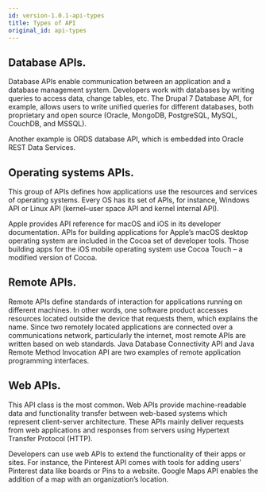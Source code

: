 ```yaml
---
id: version-1.0.1-api-types
title: Types of API
original_id: api-types
---
```


## Database APIs.

Database APIs enable communication between an application and a database management system. Developers work with databases by writing queries to access data, change tables, etc. The Drupal 7 Database API, for example, allows users to write unified queries for different databases, both proprietary and open source (Oracle, MongoDB, PostgreSQL, MySQL, CouchDB, and MSSQL).

Another example is ORDS database API, which is embedded into Oracle REST Data Services.

## Operating systems APIs.

This group of APIs defines how applications use the resources and services of operating systems. Every OS has its set of APIs, for instance, Windows API or Linux API (kernel–user space API and kernel internal API).

Apple provides API reference for macOS and iOS in its developer documentation. APIs for building applications for Apple’s macOS desktop operating system are included in the Cocoa set of developer tools. Those building apps for the iOS mobile operating system use Cocoa Touch – a modified version of Cocoa.

## Remote APIs.

Remote APIs define standards of interaction for applications running on different machines. In other words, one software product accesses resources located outside the device that requests them, which explains the name. Since two remotely located applications are connected over a communications network, particularly the internet, most remote APIs are written based on web standards. Java Database Connectivity API and Java Remote Method Invocation API are two examples of remote application programming interfaces.

## Web APIs. 

This API class is the most common. Web APIs provide machine-readable data and functionality transfer between web-based systems which represent client-server architecture. These APIs mainly deliver requests from web applications and responses from servers using Hypertext Transfer Protocol (HTTP).

Developers can use web APIs to extend the functionality of their apps or sites. For instance, the Pinterest API comes with tools for adding users’ Pinterest data like boards or Pins to a website. Google Maps API enables the addition of a map with an organization’s location.
